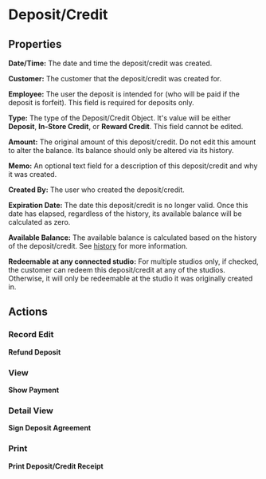 # Deposit/Credit

## Properties

**Date/Time:** The date and time the deposit/credit was created. 

**Customer:** The customer that the deposit/credit was created for. 

**Employee:** The user the deposit is intended for (who will be paid if the deposit is forfeit). This field is required for deposits only.

**Type:** The type of the Deposit/Credit Object. It's value will be either **Deposit**, **In-Store Credit**, or **Reward Credit**. This field cannot be edited.

**Amount:** The original amount of this deposit/credit. Do not edit this amount to alter the balance. Its balance should only be altered via its history.

**Memo:** An optional text field for a description of this deposit/credit and why it was created.

**Created By:** The user who created the deposit/credit.

**Expiration Date:** The date this deposit/credit is no longer valid. Once this date has elapsed, regardless of the history, its available balance will be calculated as zero.

**Available Balance:** The available balance is calculated based on the history of the deposit/credit. See [history](#deposit-credit-history) for more information.

**Redeemable at any connected studio:** For multiple studios only, if checked, the customer can redeem this deposit/credit at any of the studios. Otherwise, it will only be redeemable at the studio it was originally created in.

## Actions

### Record Edit

**Refund Deposit**

### View

**Show Payment**

### Detail View

**Sign Deposit Agreement**

### Print

**Print Deposit/Credit Receipt**
